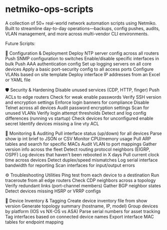 # netmiko-ops-scripts
A collection of 50+ real-world network automation scripts using Netmiko. Built to streamline day-to-day operations—backups, config pushes, audits, VLAN management, and more across multi-vendor CLI environments.

Future Scripts: 

🔧 Configuration & Deployment
Deploy NTP server config across all routers
Push SNMP configuration to switches
Enable/disable specific interfaces in bulk
Push AAA authentication config
Set up logging servers on all core devices
Apply a basic port-security config to all access ports
Configure VLANs based on site template
Deploy interface IP addresses from an Excel or YAML file

🛡️ Security & Hardening 
Disable unused services (CDP, HTTP, finger)
Push ACLs to edge routers
Check for weak enable passwords
Verify SSH version and encryption settings
Enforce login banners for compliance
Disable Telnet across all devices
Audit password encryption settings
Scan for unused VLANs
Verify login attempt thresholds
Detect and log config differences (running vs startup)
Check devices for unconfigured enable secret
Identify devices missing a line vty ACL

📡 Monitoring & Auditing 
Pull interface status (up/down) for all devices
Parse show ip int brief to JSON or CSV
Monitor CPU/memory usage
Pull ARP tables and search for specific MACs
Audit VLAN to port mappings
Gather version info across the fleet
Detect routing protocol neighbors (EIGRP, OSPF)
Log devices that haven't been rebooted in X days
Pull current clock time across devices
Detect duplex/speed mismatches
Log serial interface bandwidth for reporting
Scan interfaces for input/output errors

⚙️ Troubleshooting Utilities
Ping test from each device to a destination
Run traceroute from all edge routers
Check CDP neighbors across a topology
Verify redundant links (port-channel members)
Gather BGP neighbor states
Detect devices missing HSRP or VRRP configs

🧰 Device Inventory & Tagging
Create device inventory file from show version
Generate topology summary (hostname, IP, model)
Group devices by platform (IOS vs NX-OS vs ASA)
Parse serial numbers for asset tracking
Tag interfaces based on connected device names
Export interface MAC tables for endpoint mapping



